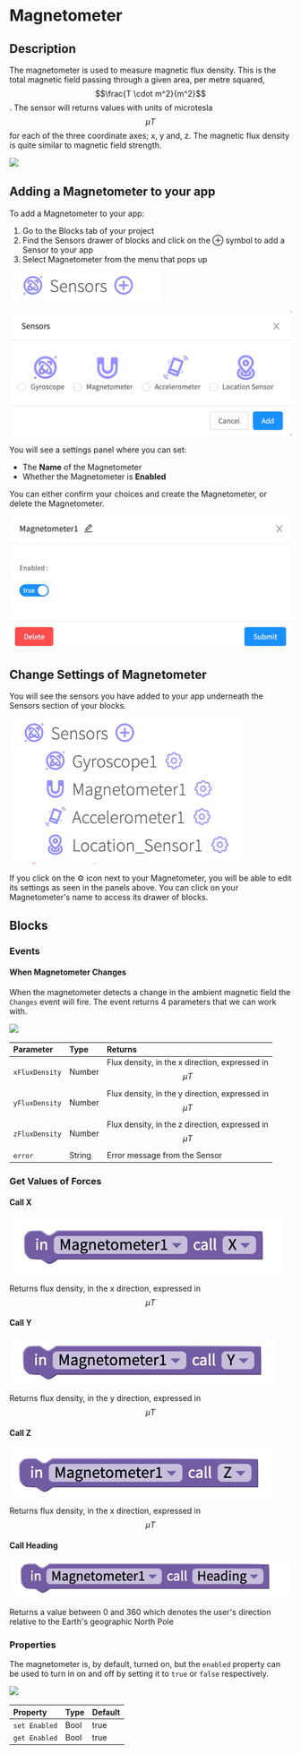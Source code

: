 # Magnetometer

## Description

The magnetometer is used to measure magnetic flux density. This is the total magnetic field passing through a given area, per metre squared, $$\frac{T \cdot m^2}{m^2}$$ . The sensor will returns values with units of microtesla $$\mu T$$ for each of the three coordinate axes; x, y and, z. The magnetic flux density is quite similar to magnetic field strength.

![](.gitbook/assets/screenshot-2019-05-18-at-15.27.06.png)

## 

## Adding a Magnetometer to your app

To add a Magnetometer to your app:

1. Go to the Blocks tab of your project
2. Find the Sensors drawer of blocks and click on the ⊕ symbol to add a Sensor to your app
3. Select Magnetometer from the menu that pops up

![](.gitbook/assets/sensors.png)

![](.gitbook/assets/sensor-options.png)

You will see a settings panel where you can set:

* The **Name** of the Magnetometer
* Whether the Magnetometer is **Enabled**

You can either confirm your choices and create the Magnetometer, or delete the Magnetometer.

![](.gitbook/assets/image%20%28174%29.png)

##  Change Settings of Magnetometer <a id="change-settings-of-magnetometer"></a>

‌You will see the sensors you have added to your app underneath the Sensors section of your blocks.

![](.gitbook/assets/showallsensors.png)

  
If you click on the ⚙ icon next to your Magnetometer, you will be able to edit its settings as seen in the panels above. You can click on your Magnetometer's name to access its drawer of blocks.‌

## Blocks

### Events

#### When Magnetometer Changes

When the magnetometer detects a change in the ambient magnetic field the `Changes` event will fire. The event returns 4 parameters that we can work with. 

![](.gitbook/assets/screenshot-2019-05-18-at-14.15.20.png)

| Parameter | Type | Returns |
| :--- | :--- | :--- |
| `xFluxDensity` | Number | Flux density, in the x direction, expressed in $$\mu T$$  |
| `yFluxDensity` | Number | Flux density, in the y direction, expressed in $$\mu T$$  |
| `zFluxDensity` | Number | Flux density, in the z direction, expressed in $$\mu T$$  |
| `error` | String | Error message from the Sensor |

### Get Values of Forces

#### Call X

![](.gitbook/assets/image%20%28145%29.png)

Returns flux density, in the x direction, expressed in $$\mu T$$

#### Call Y

![](.gitbook/assets/image%20%28170%29.png)

Returns flux density, in the y  direction, expressed in $$\mu T$$

#### Call Z

![](.gitbook/assets/image%20%28146%29.png)

Returns flux density, in the x direction, expressed in $$\mu T$$

#### Call Heading

![](.gitbook/assets/image%20%28164%29.png)

Returns a value between 0 and 360 which denotes the user's direction relative to the Earth's geographic North Pole

### Properties

The magnetometer is, by default, turned on, but the `enabled` property can be used to turn in on and off by setting it to `true` or `false` respectively.

![](.gitbook/assets/screenshot-2019-05-18-at-14.15.29.png)

| Property | Type | Default |
| :--- | :--- | :--- |
| `set Enabled` | Bool | true |
| `get Enabled` | Bool | true |

